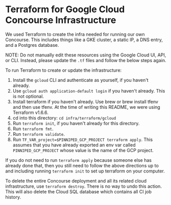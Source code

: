 # Terraform for Google Cloud Concourse Infrastructure

We used Terraform to create the infra needed for running our own Concourse.
This includes things like a GKE cluster, a static IP, a DNS entry, and a Postgres database.

NOTE: Do not manually edit these resources using the Google Cloud UI, API, or CLI.
Instead, please update the `.tf` files and follow the below steps again.

To run Terraform to create or update the infrastructure:
1. Install the `gcloud` CLI and authenticate as yourself, if you haven't already.
2. Use `gcloud auth application-default login` if you haven't already. This is not optional.
3. Install terraform if you haven't already. Use brew or brew install tfenv and then use tfenv.
   At the time of writing this README, we were using Terraform v1.6.6.
4. cd into this directory: `cd infra/terraform/gcloud`
5. Run `terraform init`, if you haven't already for this directory.
6. Run `terraform fmt`.
7. Run `terraform validate`.
8. Run `TF_VAR_project=$PINNIPED_GCP_PROJECT terraform apply`.
   This assumes that you have already exported an env var called `PINNIPED_GCP_PROJECT`
   whose value is the name of the GCP project.

If you do not need to run `terraform apply` because someone else has already done that,
then you still need to follow the above directions up to and including running `terraform init`
to set up terraform on your computer.

To delete the entire Concourse deployment and all its related cloud infrastructure,
use `terraform destroy`. There is no way to undo this action. This will also delete the Cloud SQL
database which contains all CI job history.
